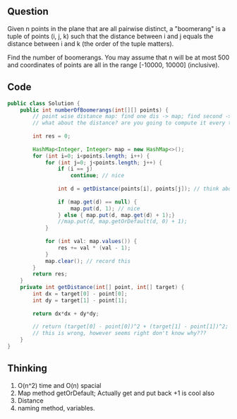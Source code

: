 ## Question
Given n points in the plane that are all pairwise distinct, a "boomerang" is a tuple of points (i, j, k) such that the distance between i and j equals the distance between i and k (the order of the tuple matters).

Find the number of boomerangs. You may assume that n will be at most 500 and coordinates of points are all in the range [-10000, 10000] (inclusive).

## Code
```Java
public class Solution {
    public int numberOfBoomerangs(int[][] points) {
        // point wise distance map: find one dis -> map; find second -> +1; permutation x 2
        // what about the distance? are you going to compute it every time a new point come? --> n^2 complexity 
        
        int res = 0;
        
        HashMap<Integer, Integer> map = new HashMap<>();
        for (int i=0; i<points.length; i++) {
            for (int j=0; j<points.length; j++) {
                if (i == j) 
                    continue; // nice
                  
                int d = getDistance(points[i], points[j]); // think about passing points, naming, int
                
                if (map.get(d) == null) {
                    map.put(d, 1); // nice
                } else { map.put(d, map.get(d) + 1);}
                //map.put(d, map.getOrDefault(d, 0) + 1);
            }
            
            for (int val: map.values()) {
                res += val * (val - 1);
            }
            map.clear(); // record this
        }
        return res;
    }
    private int getDistance(int[] point, int[] target) {
        int dx = target[0] - point[0];
        int dy = target[1] - point[1];
        
        return dx*dx + dy*dy;
        
        // return (target[0] - point[0])^2 + (target[1] - point[1])^2;
        // this is wrong, however seems right don't know why???
    }
}
```
## Thinking 
1. O(n^2) time and O(n) spacial
2. Map method getOrDefault; Actually get and put back +1 is cool also
3. Distance 
4. naming method, variables.
